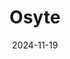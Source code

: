 ---  
layout: startup_page  
title: "Osyte"  
id: "osyte.com"  
permalink: "/osyteosyte.com11192024/"  
website: "https://www.osyte.com/"  
funding_round: "Seed"  
funding_amount: "$4M"  
investors: "Moneta Ventures, SixThirty Ventures, Altari Ventures, Tacoma Venture Fund, Sigmas Group Family Office"  
about: "Osyte develops AI-powered multi-asset portfolio management technology designed to improve the structure, transparency, and efficiency of managing investments for single and multi-family offices, and institutional fund managers. Its platform automates portfolio management decisions, enabling managers to focus on higher-value tasks while reducing operational overhead by up to 80%. Osyte handles both public and private assets, supporting liquidity management and risk analytics."  
markets: "Fintech, AI, Asset Management, Data Management, Financial Services, FinTech, SaaS, Software, Wealth Management"  
hq: "Seattle, Washington, United States"  
founded_year: "2018"  
linkedin: "https://www.linkedin.com/company/osyte"  
twitter: "https://twitter.com/osyte_investech"  
instagram: ""  
facebook: ""  
crunchbase: "https://www.crunchbase.com/organization/osyte-investment-technology"  
pitchbook: "https://pitchbook.com/profiles/company/277215-04"  

date_display: "19-Nov-2024"  
date: "2024-11-19"

# SEO Optimization  
meta_title: "Osyte - Seed Funding ($4M)"  
meta_description: "Osyte, Osyte develops AI-powered multi-asset portfolio management technology designed to improve the structure, transparency, and efficiency of managing inve..."  
meta_keywords: "Osyte, Fintech, AI, Asset Management, Data Management, Financial Services, FinTech, SaaS, Software, Wealth Management, Seed funding"  
canonical_url: "https://startup.projectstartups.com/osyteosyte.com11192024/"  
---